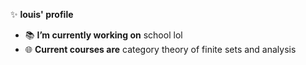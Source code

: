 ✨ **louis' profile**

- 📚 **I’m currently working on** school lol
- 🌐 **Current courses are** category theory of finite sets and analysis
